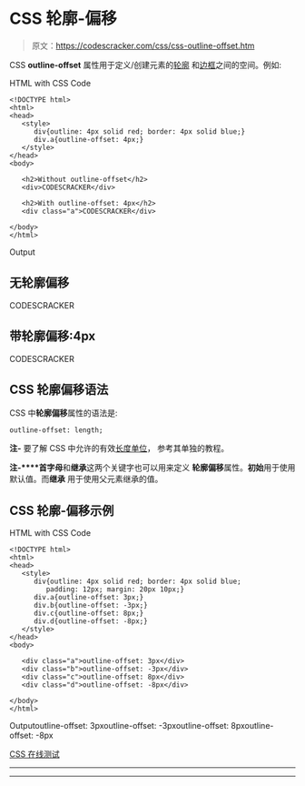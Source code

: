 # CSS 轮廓-偏移

> 原文：<https://codescracker.com/css/css-outline-offset.htm>

CSS **outline-offset** 属性用于定义/创建元素的[轮廓](/css/css-outline.htm) 和[边框](/css/css-border.htm)之间的空间。例如:

HTML with CSS Code

```
<!DOCTYPE html>
<html>
<head>
   <style>
      div{outline: 4px solid red; border: 4px solid blue;}
      div.a{outline-offset: 4px;}
   </style>
</head>
<body>

   <h2>Without outline-offset</h2>
   <div>CODESCRACKER</div>

   <h2>With outline-offset: 4px</h2>
   <div class="a">CODESCRACKER</div>

</body>
</html>
```

Output

## 无轮廓偏移

CODESCRACKER

## 带轮廓偏移:4px

CODESCRACKER

## CSS 轮廓偏移语法

CSS 中**轮廓偏移**属性的语法是:

```
outline-offset: length;
```

**注-** 要了解 CSS 中允许的有效[长度单位](/css/css-length-units.htm)， 参考其单独的教程。

**注-****首字母**和**继承**这两个关键字也可以用来定义 **轮廓偏移**属性。**初始**用于使用默认值。而**继承** 用于使用父元素继承的值。

## CSS 轮廓-偏移示例

HTML with CSS Code

```
<!DOCTYPE html>
<html>
<head>
   <style>
      div{outline: 4px solid red; border: 4px solid blue;
         padding: 12px; margin: 20px 10px;}
      div.a{outline-offset: 3px;}
      div.b{outline-offset: -3px;}
      div.c{outline-offset: 8px;}
      div.d{outline-offset: -8px;}
   </style>
</head>
<body>

   <div class="a">outline-offset: 3px</div>
   <div class="b">outline-offset: -3px</div>
   <div class="c">outline-offset: 8px</div>
   <div class="d">outline-offset: -8px</div>

</body>
</html>
```

Outputoutline-offset: 3pxoutline-offset: -3pxoutline-offset: 8pxoutline-offset: -8px

[CSS 在线测试](/exam/showtest.php?subid=5)

* * *

* * *